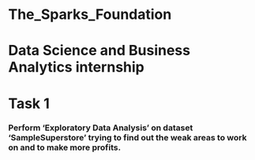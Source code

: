 # The_Sparks_Foundation
# Data Science and Business Analytics internship
# Task 1 
### Perform ‘Exploratory Data Analysis’ on dataset ‘SampleSuperstore’ trying to find out the weak areas to work on and  to make more profits.
